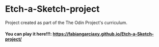 # Etch-a-Sketch-project
Project created as part of the The Odin Project's curriculum.

#### You can play it here!!!: https://fabiangarciaxy.github.io/Etch-a-Sketch-project/
